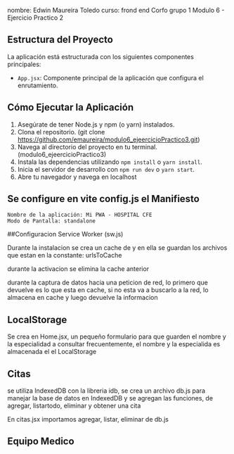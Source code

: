 

nombre: Edwin Maureira Toledo
curso: frond end Corfo grupo 1
Modulo 6 - Ejercicio Practico 2

## Estructura del Proyecto

La aplicación está estructurada con los siguientes componentes principales:

-   `App.jsx`: Componente principal de la aplicación que configura el enrutamiento.


## Cómo Ejecutar la Aplicación

1.  Asegúrate de tener Node.js y npm (o yarn) instalados.
2.  Clona el repositorio. (git clone https://github.com/emaureira/modulo6_ejeercicioPractico3.git) 
3.  Navega al directorio del proyecto en tu terminal. (modulo6_ejeercicioPractico3)
4.  Instala las dependencias utilizando `npm install` o `yarn install`.
5.  Inicia el servidor de desarrollo con `npm run dev` o `yarn start`.
6.  Abre tu navegador y navega en localhost

## Se configure en vite config.js el Manifiesto
    Nombre de la aplicación: Mi PWA - HOSPITAL CFE
    Modo de Pantalla: standalone

##Configuracion Service Worker (sw.js)

Durante la instalacion se crea un cache de y en ella se guardan los archivos que estan en la constante: urlsToCache

durante la activacion se elimina la cache anterior

durante la captura de datos hacia una peticion de red, lo primero que devuelve es lo que esta en cache, si no esta va a buscarlo a la red, lo almacena en cache y luego devuelve la informacion

## LocalStorage
Se crea en Home.jsx, un pequeño formulario para que guarden el nombre y la especialidad a consultar frecuentemente, el nombre y la especialida es almacenada el el LocalStorage

## Citas
se utiliza IndexedDB con la libreria idb, se crea un archivo db.js para manejar la base de datos en IndexedDB y se agregan las funciones, de agregar, listartodo, eliminar y obtener una cita

En citas.jsx importamos agregar, listar, eliminar de db.js

## Equipo Medico


